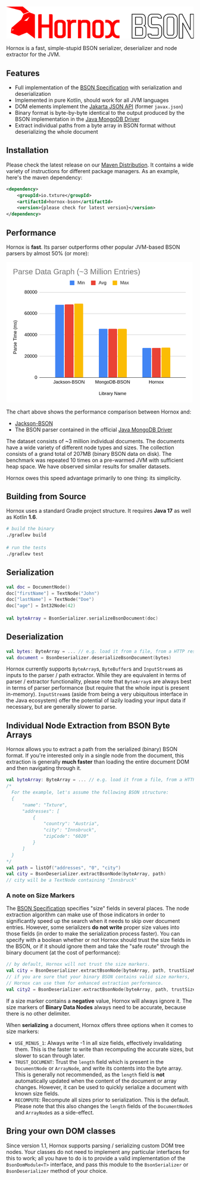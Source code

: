 ![Hornox-Bson](logo/hornoxBsonLogo.png)

Hornox is a fast, simple-stupid BSON serializer, deserializer and node extractor for the JVM.

## Features

- Full implementation of the [BSON Specification](https://bsonspec.org/) with serialization and deserialization
- Implemented in pure Kotlin, should work for all JVM languages
- DOM elements implement the [Jakarta JSON API](https://mvnrepository.com/artifact/jakarta.json/jakarta.json-api) (former `javax.json`)
- Binary format is byte-by-byte identical to the output produced by the BSON implementation in the [Java MongoDB Driver](https://www.mongodb.com/java)
- Extract individual paths from a byte array in BSON format without deserializing the whole document

## Installation

Please check the latest release on our [Maven Distribution](https://mvnrepository.com/artifact/io.txture/hornox-bson). It contains a wide variety of instructions for different package managers. As an example, here's the maven dependency:

```xml
<dependency>
    <groupId>io.txture</groupId>
    <artifactId>hornox-bson</artifactId>
    <version>{please check for latest version}</version>
</dependency>

```


## Performance

Hornox is **fast**. Its parser outperforms other popular JVM-based BSON parsers by almost 50% (or more):

<img src="https://github.com/Txture/hornox-bson/blob/main/images/benchmark.png" width="500">

The chart above shows the performance comparison between Hornox and:
- [Jackson-BSON](https://github.com/michel-kraemer/bson4jackson)
- The BSON parser contained in the official [Java MongoDB Driver](https://www.mongodb.com/java)

The dataset consists of ~3 million individual documents. The documents have a wide variety of different
node types and sizes. The collection consists of a grand total of 207MB (binary BSON data on disk). The
benchmark was repeated 10 times on a pre-warmed JVM with sufficient heap space. We have observed similar
results for smaller datasets.

Hornox owes this speed advantage primarily to one thing: its simplicity.

## Building from Source

Hornox uses a standard Gradle project structure. It requires **Java 17** as well as Kotlin **1.6**.

```sh
# build the binary
./gradlew build

# run the tests
./gradlew test
```


## Serialization

```kotlin
val doc = DocumentNode()
doc["firstName"] = TextNode("John")
doc["lastName"] = TextNode("Doe")
doc["age"] = Int32Node(42)

val byteArray = BsonSerializer.serializeBsonDocument(doc)
```

## Deserialization

```kotlin
val bytes: ByteArray = ... // e.g. load it from a file, from a HTTP response...
val document = BsonDeserializer.deserializeBsonDocument(bytes)
```

Hornox currently supports `ByteArray`s, `ByteBuffer`s and `InputStream`s as inputs to the parser / path extractor. While they are equivalent in terms of parser / extractor functionality, please note that `ByteArray`s are always best in terms of parser performance (but require that the whole input is present in-memory). `InputStream`s (aside from being a very ubiquitous interface in the Java ecosystem) offer the potential of lazily loading your input data if necessary, but are generally slower to parse.

## Individual Node Extraction from BSON Byte Arrays

Hornox allows you to extract a path from the serialized (binary) BSON format.
If you're interested only in a single node from the document, this extraction
is generally **much faster** than loading the entire document DOM and then
navigating through it.

```kotlin
val byteArray: ByteArray = ... // e.g. load it from a file, from a HTTP response...
/*
  For the example, let's assume the following BSON structure:
  {
      "name": "Txture",
      "addresses": [
          {
              "country": "Austria",
              "city": "Innsbruck",
              "zipCode": "6020"
          }
      ]
  }
*/
val path = listOf("addresses", "0", "city")
val city = BsonDeserializer.extractBsonNode(byteArray, path)
// city will be a TextNode containing "Innsbruck"
```

### A note on Size Markers

The [BSON Specification](https://bsonspec.org/spec.html) specifies "size" fields in several places. The node extraction algorithm can make use of those indicators in order to significantly speed up the search when it needs to skip over document entries. However, some serializers **do not write** proper size values into those fields (in order to make the serialization process faster). You can specify with a boolean whether or not Hornox should trust the size fields in the BSON, or if it should ignore them and take the "safe route" through the binary document (at the cost of performance):

```kotlin
// by default, Hornox will not trust the size markers.
val city = BsonDeserializer.extractBsonNode(byteArray, path, trustSizeMarkers = false)
// if you are sure that your binary BSON contains valid size markers, 
// Hornox can use them for enhanced extraction performance.
val city2 = BsonDeserializer.extractBsonNode(byteArray, path, trustSizeMarkers = true)
```

If a size marker contains a **negative** value, Hornox will always ignore it. The size markers of **Binary Data Nodes** always need to be accurate, because there is no other delimiter.

When **serializing** a document, Hornox offers three options when it comes to size markers:
 - `USE_MINUS_1`: Always write -1 in all size fields, effectively invalidating them. This is the faster to write than recomputing the accurate sizes, but slower to scan through later.
 - `TRUST_DOCUMENT`: Trust the `length` field which is present in the `DocumentNode` or `ArrayNode`, and write its contents into the byte array. This is generally not recommended, as the `length` field is **not** automatically updated when the content of the document or array changes. However, it can be used to quickly serialize a document with known size fields.
 - `RECOMPUTE`: Recompute all sizes prior to serialization. This is the default. Please note that this also changes the `length` fields of the `DocumentNode`s and `ArrayNode`s as a side-effect. 

## Bring your own DOM classes

Since version 1.1, Hornox supports parsing / serializing custom DOM tree nodes. Your classes do not need to implement any particular interfaces for this to work; all you have to do is to provide a valid implementation of the `BsonDomModule<T>` interface, and pass this module to the `BsonSerializer` or `BsonDeserializer` method of your choice.

